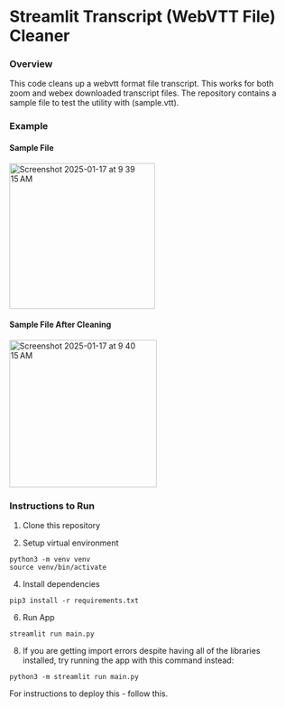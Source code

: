 # Streamlit Transcript (WebVTT File) Cleaner

### Overview

This code cleans up a webvtt format file transcript. This works for both zoom and webex downloaded transcript files. The repository contains a sample file to test the utility with (sample.vtt).

### Example

#### Sample File <br />
<img width="258" alt="Screenshot 2025-01-17 at 9 39 15 AM" src="https://github.com/user-attachments/assets/6414a23b-45ff-4523-bffd-aa23e7702c43" /> <br />

#### Sample File After Cleaning <br />
<img width="261" alt="Screenshot 2025-01-17 at 9 40 15 AM" src="https://github.com/user-attachments/assets/40856106-8f9b-46d3-ab02-b8faf57eaf0c" /><br />

### Instructions to Run
1. Clone this repository
   
2. Setup virtual environment
```
python3 -m venv venv
source venv/bin/activate
``` 
4. Install dependencies
```
pip3 install -r requirements.txt
``` 

6. Run App
```
streamlit run main.py
``` 

8. If you are getting import errors despite having all of the libraries installed, try running the app with this command instead:
```
python3 -m streamlit run main.py
``` 

For instructions to deploy this - follow this. 
